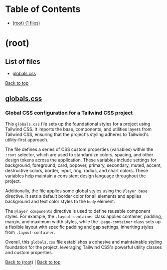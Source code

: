 # Table of Contents

- [(root) (1 files)](#root)
# (root)

## List of files

- [globals.css](#globalscss)

[Back to top](#table-of-contents)

## [globals.css](globals.css)

### Global CSS configuration for a Tailwind CSS project

This `globals.css` file sets up the foundational styles for a project using Tailwind CSS. It imports the base, components, and utilities layers from Tailwind CSS, ensuring that the project's styling adheres to Tailwind's utility-first approach. 

The file defines a series of CSS custom properties (variables) within the `:root` selector, which are used to standardize colors, spacing, and other design tokens across the application. These variables include settings for background, foreground, card, popover, primary, secondary, muted, accent, destructive colors, border, input, ring, radius, and chart colors. These variables help maintain a consistent design language throughout the project.

Additionally, the file applies some global styles using the `@layer base` directive. It sets a default border color for all elements and applies background and text color styles to the `body` element. 

The `@layer components` directive is used to define reusable component styles. For example, the `.layout-container` class applies container, padding, margin, and maximum width styles, while the `.page-container` class sets up a flexible layout with specific padding and gap settings, inheriting styles from `.layout-container`.

Overall, this `globals.css` file establishes a cohesive and maintainable styling foundation for the project, leveraging Tailwind CSS's powerful utility classes and custom properties.

[Back to (root)](#root) | [Back to top](#table-of-contents)

